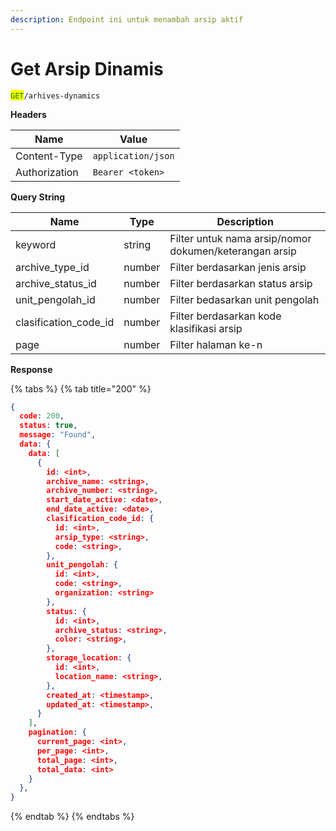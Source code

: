 ```yaml
---
description: Endpoint ini untuk menambah arsip aktif
---
```


# Get Arsip Dinamis

<mark style="color:green;">`GET`</mark>`/arhives-dynamics`

**Headers**

| Name          | Value              |
| ------------- | ------------------ |
| Content-Type  | `application/json` |
| Authorization | `Bearer <token>`   |

**Query String**

| Name                    | Type   | Description                                            |
| ----------------------- | ------ | ------------------------------------------------------ |
| keyword                 | string | Filter untuk nama arsip/nomor dokumen/keterangan arsip |
| archive\_type\_id       | number | Filter berdasarkan jenis arsip                         |
| archive\_status\_id     | number | Filter berdasarkan status arsip                        |
| unit\_pengolah\_id      | number | Filter bedasarkan unit pengolah                        |
| clasification\_code\_id | number | Filter berdasarkan kode klasifikasi arsip              |
| page                    | number | Filter halaman ke-n                                    |

**Response**

{% tabs %}
{% tab title="200" %}
```json
{
  code: 200,
  status: true,
  message: "Found",
  data: {
    data: [
      {
        id: <int>,
        archive_name: <string>,
        archive_number: <string>,
        start_date_active: <date>,
        end_date_active: <date>,
        clasification_code_id: {
          id: <int>,
          arsip_type: <string>,
          code: <string>,
        },
        unit_pengolah: {
          id: <int>,
          code: <string>,
          organization: <string>
        },
        status: {
          id: <int>,
          archive_status: <string>,
          color: <string>,
        },
        storage_location: {
          id: <int>,
          location_name: <string>,
        },
        created_at: <timestamp>,
        updated_at: <timestamp>,
      }
    ],
    pagination: {
      current_page: <int>,
      per_page: <int>,
      total_page: <int>,
      total_data: <int>
    }
  },
}
```
{% endtab %}
{% endtabs %}
